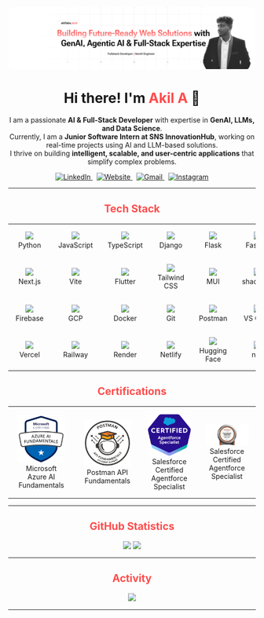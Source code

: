 <!-- Header -->
<div align="center">
  <img src="github-banner.png" alt="header image" style="border-radius: 10px;" />
</div>

<h1 align="center">Hi there! I'm <span style="color: #FF4C4C;">Akil A</span> 👋</h1>

<p align="center">
I am a passionate <b>AI & Full-Stack Developer</b> with expertise in <b>GenAI, LLMs, and Data Science</b>.<br>
Currently, I am a <b>Junior Software Intern at SNS InnovationHub</b>, working on real-time projects using AI and LLM-based solutions.<br>
I thrive on building <b>intelligent, scalable, and user-centric applications</b> that simplify complex problems.
</p>

<!-- Social Links (badges) -->
<div align="center">
  <a href="https://www.linkedin.com/in/akil-a-" target="_blank" rel="noopener">
    <img src="https://img.shields.io/badge/LinkedIn-0A66C2?style=for-the-badge&logo=linkedin&logoColor=white" alt="LinkedIn" />
  </a>
  &nbsp;
  <a href="https://akillabs.tech" target="_blank" rel="noopener">
    <img src="https://img.shields.io/badge/akillabs.tech-FF4C4C?style=for-the-badge&logo=google-chrome&logoColor=white" alt="Website" />
  </a>
  &nbsp;
  <a href="mailto:akilaskarali@gmail.com" target="_blank" rel="noopener">
    <img src="https://img.shields.io/badge/Gmail-EA4335?style=for-the-badge&logo=gmail&logoColor=white" alt="Gmail" />
  </a>
  &nbsp;
  <a href="https://www.instagram.com/akil_3124" target="_blank" rel="noopener">
    <img src="https://img.shields.io/badge/Instagram-E4405F?style=for-the-badge&logo=instagram&logoColor=white" alt="Instagram" />
  </a>
</div>

---

<h2 align="center" style="color: #FF4C4C;">Tech Stack</h2>

<table align="center">

<tr>
<td align="center" width="100" style="padding:15px;"><img src="https://cdn.jsdelivr.net/gh/devicons/devicon/icons/python/python-original.svg" width="48"><br>Python</td>
<td align="center" width="100" style="padding:15px;"><img src="https://cdn.jsdelivr.net/gh/devicons/devicon/icons/javascript/javascript-original.svg" width="48"><br>JavaScript</td>
<td align="center" width="100" style="padding:15px;"><img src="https://cdn.jsdelivr.net/gh/devicons/devicon/icons/typescript/typescript-original.svg" width="48"><br>TypeScript</td>
<td align="center" width="100" style="padding:15px;"><img src="https://cdn.jsdelivr.net/gh/devicons/devicon/icons/django/django-plain.svg" width="48"><br>Django</td>
<td align="center" width="100" style="padding:15px;"><img src="https://cdn.jsdelivr.net/gh/devicons/devicon/icons/flask/flask-original.svg" width="48"><br>Flask</td>
<td align="center" width="100" style="padding:15px;"><img src="https://cdn.jsdelivr.net/gh/devicons/devicon/icons/fastapi/fastapi-original.svg" width="48"><br>FastAPI</td>
<td align="center" width="100" style="padding:15px;"><img src="https://img.icons8.com/color/48/000000/nodejs.png" width="48"><br>Node.js</td>
<td align="center" width="100" style="padding:15px;"><img src="https://cdn.jsdelivr.net/gh/devicons/devicon/icons/react/react-original.svg" width="48"><br>React</td>
</tr>

<tr>
<td align="center" width="100" style="padding:15px;"><img src="https://cdn.jsdelivr.net/gh/devicons/devicon/icons/nextjs/nextjs-original.svg" width="48"><br>Next.js</td>
<td align="center" width="100" style="padding:15px;"><img src="https://cdn.jsdelivr.net/gh/devicons/devicon/icons/vitejs/vitejs-original.svg" width="48"><br>Vite</td>
<td align="center" width="100" style="padding:15px;"><img src="https://cdn.jsdelivr.net/gh/devicons/devicon/icons/flutter/flutter-original.svg" width="48"><br>Flutter</td>
<td align="center" width="100" style="padding:15px;"><img src="https://cdn.jsdelivr.net/gh/devicons/devicon/icons/tailwindcss/tailwindcss-original.svg" width="48"><br>Tailwind CSS</td>
<td align="center" width="100" style="padding:15px;"><img src="https://cdn.jsdelivr.net/gh/devicons/devicon/icons/materialui/materialui-original.svg" width="48"><br>MUI</td>
<td align="center" width="100" style="padding:15px;"><img src="https://ui.shadcn.com/favicon.ico" width="48"><br>shadcn/ui</td>
<td align="center" width="100" style="padding:15px;"><img src="https://cdn.jsdelivr.net/gh/devicons/devicon/icons/mongodb/mongodb-original.svg" width="48"><br>MongoDB</td>
<td align="center" width="100" style="padding:15px;"><img src="https://cdn.jsdelivr.net/gh/devicons/devicon/icons/supabase/supabase-original.svg" width="48"><br>Supabase</td>
</tr>

<tr>
<td align="center" width="100" style="padding:15px;"><img src="https://cdn.jsdelivr.net/gh/devicons/devicon/icons/firebase/firebase-plain.svg" width="48"><br>Firebase</td>
<td align="center" width="100" style="padding:15px;"><img src="https://cdn.jsdelivr.net/gh/devicons/devicon/icons/googlecloud/googlecloud-original.svg" width="48"><br>GCP</td>
<td align="center" width="100" style="padding:15px;"><img src="https://cdn.jsdelivr.net/gh/devicons/devicon/icons/docker/docker-original.svg" width="48"><br>Docker</td>
<td align="center" width="100" style="padding:15px;"><img src="https://cdn.jsdelivr.net/gh/devicons/devicon/icons/git/git-original.svg" width="48"><br>Git</td>
<td align="center" width="100" style="padding:15px;"><img src="https://cdn.jsdelivr.net/gh/devicons/devicon/icons/postman/postman-original.svg" width="48"><br>Postman</td>
<td align="center" width="100" style="padding:15px;"><img src="https://cdn.jsdelivr.net/gh/devicons/devicon/icons/vscode/vscode-original.svg" width="48"><br>VS Code</td>
<td align="center" width="100" style="padding:15px;"><img src="https://cdn.jsdelivr.net/gh/devicons/devicon/icons/figma/figma-original.svg" width="48"><br>Figma</td>
<td align="center" width="100" style="padding:15px;"><img src="https://cdn.jsdelivr.net/gh/devicons/devicon/icons/canva/canva-original.svg" width="48"><br>Canva</td>
</tr>

<tr>
<td align="center" width="100" style="padding:15px;"><img src="https://cdn.jsdelivr.net/gh/devicons/devicon/icons/vercel/vercel-original.svg" width="48"><br>Vercel</td>
<td align="center" width="100" style="padding:15px;"><img src="https://cdn.simpleicons.org/railway/000000" width="48"><br>Railway</td>
<td align="center" width="100" style="padding:15px;"><img src="https://cdn.simpleicons.org/render/46E3B7" width="48"><br>Render</td>
<td align="center" width="100" style="padding:15px;"><img src="https://cdn.jsdelivr.net/gh/devicons/devicon/icons/netlify/netlify-original.svg" width="48"><br>Netlify</td>
<td align="center" width="100" style="padding:15px;"><img src="https://registry.npmmirror.com/@lobehub/icons-static-svg/latest/files/icons/huggingface-color.svg" width="48"><br>Hugging Face</td>
<td align="center" width="100" style="padding:15px;"><img src="https://cdn.simpleicons.org/n8n/EA4E62" width="48"><br>n8n</td>
<td align="center" width="100" style="padding:15px;"><img src="https://registry.npmmirror.com/@lobehub/icons-static-svg/latest/files/icons/crewai.svg" width="48"><br>CrewAI</td>
<td align="center" width="100" style="padding:15px;"><img src="https://serpapi.com/favicon.ico" width="48"><br>SerpAPI</td>
</tr>



</table>

<!-- Certifications -->
<h2 align="center" style="color: #FF4C4C;">Certifications</h2>

<div align="center">
  <table>
    <tr>
      <td align="center" width="200" style="padding:15px;">
        <img src="Assets/azure.png" width="96" alt="Microsoft Azure Certification" /><br>Microsoft Azure AI Fundamentals
      </td>
      <td align="center" width="200" style="padding:15px;">
        <img src="Assets/postman.png" width="96" alt="Postman Certification" /><br>Postman API Fundamentals
      </td>
      <td align="center" width="200" style="padding:15px;">
        <img src="Assets/salesforce.png" width="96" alt="Salesforce Certification" /><br>Salesforce Certified Agentforce Specialist
      </td>
      <td align="center" width="200" style="padding:15px;">
        <img src="Assets/oracle.png" width="190" alt="Salesforce Certification" /><br>Salesforce Certified Agentforce Specialist
      </td>
    </tr>
  </table>
  
</div>


---

<h2 align="center" style="color: #FF4C4C;">GitHub Statistics</h2>

<div align="center">
  <img src="https://github-readme-stats.vercel.app/api?username=akillabs&show_icons=true&theme=transparent&title_color=FF4C4C&icon_color=FF4C4C&text_color=808080&hide_border=true" height="160" />
  <img src="https://streak-stats.demolab.com?user=AkilLabs&theme=transparent&hide_border=true&ring=FF4C4C&fire=FF4C4C&currStreakLabel=808080&sideLabels=808080&dates=808080&currStreakNum=FF4C4C&sideNums=FF4C4C" height="160" />
</div>


---

<h2 align="center" style="color: #FF4C4C;">Activity</h2>

<div align="center">
  <img src="https://github-readme-activity-graph.vercel.app/graph?username=akillabs&theme=github-compact&color=808080&line=FF4C4C&point=FF4C4C&area=true&hide_border=true" />
</div>

---
